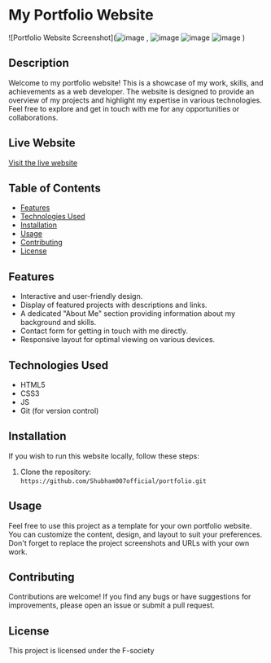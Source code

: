 # My Portfolio Website

![Portfolio Website Screenshot](![image](https://github.com/Shubham007official/Portfolio/assets/103929551/fd516602-d247-4908-b7ba-c59f3b35825f)
, ![image](https://github.com/Shubham007official/Portfolio/assets/103929551/8a58e93b-0bd6-478f-8a1a-93b1e47437a5)
![image](https://github.com/Shubham007official/Portfolio/assets/103929551/f69b7437-0ac3-4de9-9a74-fcb530769bfb)
![image](https://github.com/Shubham007official/Portfolio/assets/103929551/bbffaad0-5f70-49cf-8b7e-49afb7dfcbb6)
)

## Description

Welcome to my portfolio website! This is a showcase of my work, skills, and achievements as a web developer. The website is designed to provide an overview of my projects and highlight my expertise in various technologies. Feel free to explore and get in touch with me for any opportunities or collaborations.

## Live Website

[Visit the live website](https://shubham007official.github.io/Portfolio/)

## Table of Contents

- [Features](#features)
- [Technologies Used](#technologies-used)
- [Installation](#installation)
- [Usage](#usage)
- [Contributing](#contributing)
- [License](#license)

## Features

- Interactive and user-friendly design.
- Display of featured projects with descriptions and links.
- A dedicated "About Me" section providing information about my background and skills.
- Contact form for getting in touch with me directly.
- Responsive layout for optimal viewing on various devices.

## Technologies Used

- HTML5
- CSS3
- JS
- Git (for version control)

## Installation

If you wish to run this website locally, follow these steps:

1. Clone the repository: `https://github.com/Shubham007official/portfolio.git`

## Usage

Feel free to use this project as a template for your own portfolio website. You can customize the content, design, and layout to suit your preferences. Don't forget to replace the project screenshots and URLs with your own work.

## Contributing

Contributions are welcome! If you find any bugs or have suggestions for improvements, please open an issue or submit a pull request.

## License

This project is licensed under the F-society

